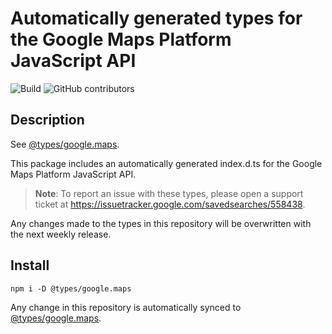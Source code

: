 # Automatically generated types for the Google Maps Platform JavaScript API

![Build](https://github.com/googlemaps/js-types/workflows/Test/badge.svg)
![GitHub contributors](https://img.shields.io/github/contributors/googlemaps/js-types?color=green)

## Description

See [@types/google.maps](https://www.npmjs.com/package/@types/google.maps).

This package includes an automatically generated index.d.ts for the Google Maps
Platform JavaScript API.

> **Note**: To report an issue with these types, please open a support ticket at https://issuetracker.google.com/savedsearches/558438. 

Any changes made to the types in this repository will be overwritten with the next weekly release.

## Install

`npm i -D @types/google.maps`

Any change in this repository is automatically synced to
[@types/google.maps](https://www.npmjs.com/package/@types/google.maps).
